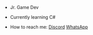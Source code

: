 - Jr. Game Dev

- Currently learning C#

- How to reach me:
 [Discord](https://discord.com/users/719513697730691113)
 [WhatsApp](https://api.whatsapp.com/send?phone=+34722184586)

